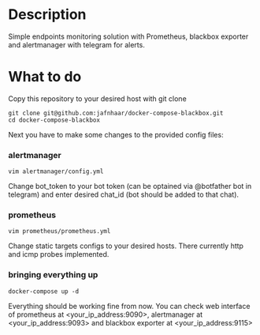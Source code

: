 # Description
Simple endpoints monitoring solution with Prometheus, blackbox exporter and alertmanager with telegram for alerts.

# What to do
Copy this repository to your desired host with git clone 
```
git clone git@github.com:jafnhaar/docker-compose-blackbox.git
cd docker-compose-blackbox
```
Next you have to make some changes to the provided config files:
### alertmanager
```
vim alertmanager/config.yml
```
Change bot_token to your bot token (can be optained via @botfather bot in telegram) and enter desired chat_id (bot should be added to that chat).
### prometheus
```
vim prometheus/prometheus.yml
```
Change static targets configs to your desired hosts. There currently http and icmp probes implemented.
### bringing everything up
```
docker-compose up -d
```
Everything should be working fine from now. You can check web interface of prometheus at <your_ip_address:9090>, alertmanager at <your_ip_address:9093> and blackbox exporter at <your_ip_address:9115>
